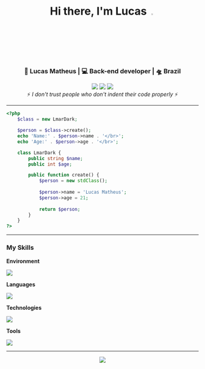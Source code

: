 <div align="center">
<h1>Hi there, I'm Lucas <img  src="https://camo.githubusercontent.com/0c732027af8a28d138e3698181f7be7c9b97d443b4beb9c7ce8ec4cffc6b4767/68747470733a2f2f6d656469612e67697068792e636f6d2f6d656469612f6876524a434c467a6361737252346961377a2f67697068792e676966" width="3%"></img></h1>
</div>

<div align="center">
<h3>🙎 Lucas Matheus | 💻 Back-end developer | 🛸 Brazil</h3>
</div>

<div align="center">
 <a href="https://www.linkedin.com/in/lucas-matheus-alves-rodrigues-509b1a240/" target="_blank"><img src="https://img.shields.io/badge/-LinkedIn-%230077B5?style=for-the-badge&logo=linkedin&logoColor=white" target="_blank"></a> 
 <a href = "mailto:lucasmatheusalero@gmail.com"><img src="https://img.shields.io/badge/-Gmail-%23333?style=for-the-badge&logo=gmail&logoColor=white" target="_blank"></a>
 <a href="https://www.instagram.com/lmar_moust/" target="_blank"><img src="https://img.shields.io/badge/-Instagram-%23E4405F?style=for-the-badge&logo=instagram&logoColor=white" target="_blank"></a>
</div>

<div align="center">
 ⚡️ <i>I don't trust people who don't indent their code properly</i> ⚡️
</div>
 
<hr>

```php
<?php
    $class = new LmarDark;

    $person = $class->create();
    echo 'Name:' . $person->name . '</br>'; 
    echo 'Age:' . $person->age . '</br>';

    class LmarDark {
        public string $name;
        public int $age;

        public function create() {
            $person = new stdClass();
            
            $person->name = 'Lucas Matheus';
            $person->age = 21;
            
            return $person;
        }
    }
?>
```

---
<p align="center">
 <h3>My Skills</h3>
 
  <b>Environment</b>
   <p>
    <img src="https://skillicons.dev/icons?i=linux,vim,vscode&theme=dark"/>
   </p>
 
   <b>Languages</b>
  <p>
    <img src="https://skillicons.dev/icons?i=php,mysql,postgres,html,css,py&theme=dark"/>
  </p>
  
   <b>Technologies</b>
   <p>
    <img src="https://skillicons.dev/icons?i=laravel,vuejs,tailwind,linux&theme=dark"/>
  </p>
  
   <b>Tools</b>
   <p>
    <img src="https://skillicons.dev/icons?i=docker,vite,inertia&theme=dark"/>
  </p>
</p>

---
<p align="center">
  <img src="https://github-readme-stats.vercel.app/api/top-langs/?username=lmardark&layout=donut&locale=pt-br&theme=dark&hide_border=true&border_radius=20">
</p>




